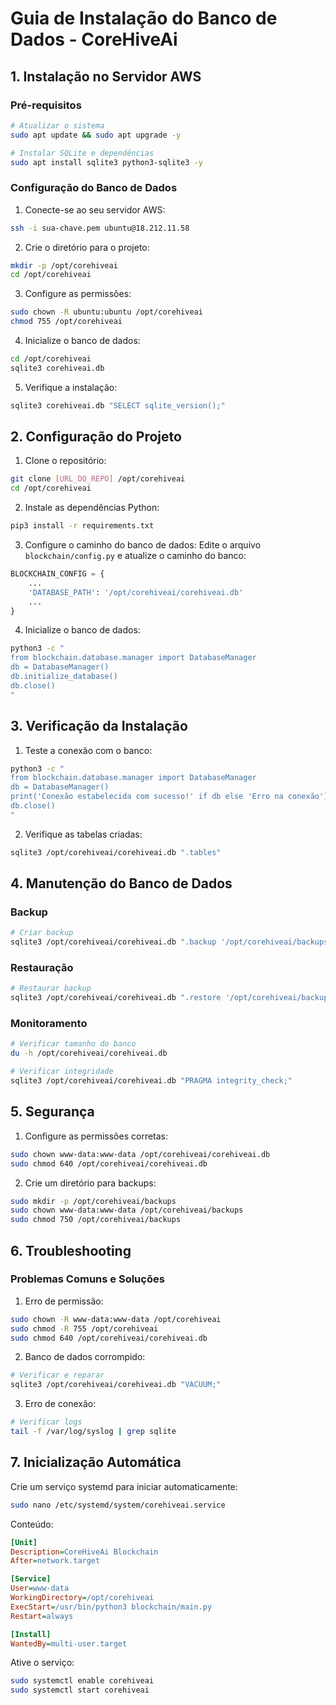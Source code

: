 # Guia de Instalação do Banco de Dados - CoreHiveAi

## 1. Instalação no Servidor AWS

### Pré-requisitos
```bash
# Atualizar o sistema
sudo apt update && sudo apt upgrade -y

# Instalar SQLite e dependências
sudo apt install sqlite3 python3-sqlite3 -y
```

### Configuração do Banco de Dados

1. Conecte-se ao seu servidor AWS:
```bash
ssh -i sua-chave.pem ubuntu@18.212.11.58
```

2. Crie o diretório para o projeto:
```bash
mkdir -p /opt/corehiveai
cd /opt/corehiveai
```

3. Configure as permissões:
```bash
sudo chown -R ubuntu:ubuntu /opt/corehiveai
chmod 755 /opt/corehiveai
```

4. Inicialize o banco de dados:
```bash
cd /opt/corehiveai
sqlite3 corehiveai.db
```

5. Verifique a instalação:
```bash
sqlite3 corehiveai.db "SELECT sqlite_version();"
```

## 2. Configuração do Projeto

1. Clone o repositório:
```bash
git clone [URL_DO_REPO] /opt/corehiveai
cd /opt/corehiveai
```

2. Instale as dependências Python:
```bash
pip3 install -r requirements.txt
```

3. Configure o caminho do banco de dados:
Edite o arquivo `blockchain/config.py` e atualize o caminho do banco:
```python
BLOCKCHAIN_CONFIG = {
    ...
    'DATABASE_PATH': '/opt/corehiveai/corehiveai.db'
    ...
}
```

4. Inicialize o banco de dados:
```bash
python3 -c "
from blockchain.database.manager import DatabaseManager
db = DatabaseManager()
db.initialize_database()
db.close()
"
```

## 3. Verificação da Instalação

1. Teste a conexão com o banco:
```bash
python3 -c "
from blockchain.database.manager import DatabaseManager
db = DatabaseManager()
print('Conexão estabelecida com sucesso!' if db else 'Erro na conexão')
db.close()
"
```

2. Verifique as tabelas criadas:
```bash
sqlite3 /opt/corehiveai/corehiveai.db ".tables"
```

## 4. Manutenção do Banco de Dados

### Backup
```bash
# Criar backup
sqlite3 /opt/corehiveai/corehiveai.db ".backup '/opt/corehiveai/backups/backup.db'"
```

### Restauração
```bash
# Restaurar backup
sqlite3 /opt/corehiveai/corehiveai.db ".restore '/opt/corehiveai/backups/backup.db'"
```

### Monitoramento
```bash
# Verificar tamanho do banco
du -h /opt/corehiveai/corehiveai.db

# Verificar integridade
sqlite3 /opt/corehiveai/corehiveai.db "PRAGMA integrity_check;"
```

## 5. Segurança

1. Configure as permissões corretas:
```bash
sudo chown www-data:www-data /opt/corehiveai/corehiveai.db
sudo chmod 640 /opt/corehiveai/corehiveai.db
```

2. Crie um diretório para backups:
```bash
sudo mkdir -p /opt/corehiveai/backups
sudo chown www-data:www-data /opt/corehiveai/backups
sudo chmod 750 /opt/corehiveai/backups
```

## 6. Troubleshooting

### Problemas Comuns e Soluções

1. Erro de permissão:
```bash
sudo chown -R www-data:www-data /opt/corehiveai
sudo chmod -R 755 /opt/corehiveai
sudo chmod 640 /opt/corehiveai/corehiveai.db
```

2. Banco de dados corrompido:
```bash
# Verificar e reparar
sqlite3 /opt/corehiveai/corehiveai.db "VACUUM;"
```

3. Erro de conexão:
```bash
# Verificar logs
tail -f /var/log/syslog | grep sqlite
```

## 7. Inicialização Automática

Crie um serviço systemd para iniciar automaticamente:

```bash
sudo nano /etc/systemd/system/corehiveai.service
```

Conteúdo:
```ini
[Unit]
Description=CoreHiveAi Blockchain
After=network.target

[Service]
User=www-data
WorkingDirectory=/opt/corehiveai
ExecStart=/usr/bin/python3 blockchain/main.py
Restart=always

[Install]
WantedBy=multi-user.target
```

Ative o serviço:
```bash
sudo systemctl enable corehiveai
sudo systemctl start corehiveai
```